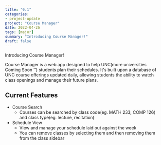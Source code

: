 ```yaml
---
title: "0.1"
categories:
- project-update
project: "Course Manager"
date: 2022-04-26
tags: [major]
summary: "Introducing Course Manager!"
draft: false
---
```

Introducing Course Manager!

Course Manager is a web app designed to help UNC(more universities Coming Soon &trade;) students plan their schedules. It's built upon a database of UNC course offerings updated daily, allowing students the ability to watch class openings and manage their future plans.

## Current Features

- Course Search
  - Courses can be searched by class code(eg. MATH 233, COMP 126) and class type(eg. lecture, recitation)
- Schedule View
  - View and manage your schedule laid out against the week
  - You can remove classes by selecting them and then removing them from the class sidebar
